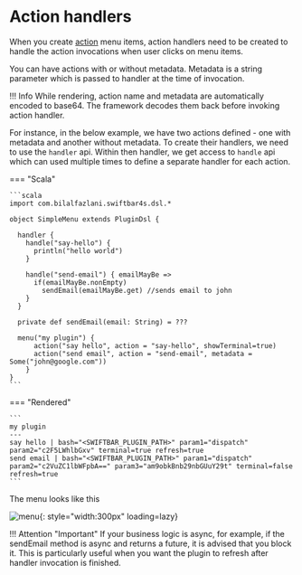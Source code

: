 # Action handlers

When you create [action](/menu-items/#action) menu items, action handlers need to be created to handle the action 
invocations when user clicks on menu items.

You can have actions with or without metadata. Metadata is a string parameter which is passed to handler at the time of 
invocation.

!!! Info
    While rendering, action name and metadata are automatically encoded to base64. The framework decodes them back before invoking action handler.

For instance, in the below example, we have two actions defined - one with metadata and another without metadata. 
To create their handlers, we need to use the `handler` api. Within then handler, we get access to `handle` api which can
used multiple times to define a separate handler for each action.

=== "Scala"

    ```scala
    import com.bilalfazlani.swiftbar4s.dsl.*

    object SimpleMenu extends PluginDsl {
      
      handler {
        handle("say-hello") {
          println("hello world")
        }

        handle("send-email") { emailMayBe =>
          if(emailMayBe.nonEmpty)
            sendEmail(emailMayBe.get) //sends email to john
        }
      }

      private def sendEmail(email: String) = ???

      menu("my plugin") {
          action("say hello", action = "say-hello", showTerminal=true)
          action("send email", action = "send-email", metadata = Some("john@google.com"))
        }
    }
    ```

=== "Rendered"

    ```
    my plugin
    ---
    say hello | bash="<SWIFTBAR_PLUGIN_PATH>" param1="dispatch" param2="c2F5LWhlbGxv" terminal=true refresh=true
    send email | bash="<SWIFTBAR_PLUGIN_PATH>" param1="dispatch" param2="c2VuZC1lbWFpbA==" param3="am9obkBnb29nbGUuY29t" terminal=false refresh=true
    ```

The menu looks like this

![menu](/images/action-handlers/simple.png){: style="width:300px" loading=lazy}

!!! Attention "Important"
    If your business logic is async, for example, if the sendEmail method is async and returns a future, it is advised that you block it. This is particularly useful when you want the plugin to refresh after handler invocation is finished.
